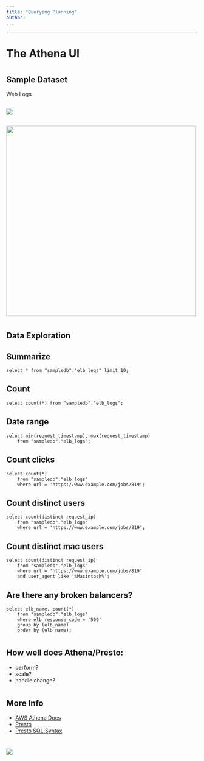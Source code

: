 ```yaml
---
title: "Querying Planning"
author: 
...
```


---

# The Athena UI

# 
## Sample Dataset

Web Logs

## 

![](images/webserver.png)

##

<img height="500px" src="images/loadbalancer.png"/>


#
## Data Exploration

## Summarize

    select * from "sampledb"."elb_logs" limit 10;

## Count

    select count(*) from "sampledb"."elb_logs";

## Date range

    select min(request_timestamp), max(request_timestamp)
        from "sampledb"."elb_logs";

## Count clicks

    select count(*)
        from "sampledb"."elb_logs"
        where url = 'https://www.example.com/jobs/819';

## Count distinct users

    select count(distinct request_ip)
        from "sampledb"."elb_logs"
        where url = 'https://www.example.com/jobs/819';

## Count distinct mac users

    select count(distinct request_ip)
        from "sampledb"."elb_logs"
        where url = 'https://www.example.com/jobs/819'
        and user_agent like '%Macintosh%';

## Are there any broken balancers?

    select elb_name, count(*)
        from "sampledb"."elb_logs"
        where elb_response_code = '500'
        group by (elb_name)
        order by (elb_name);


#
## How well does Athena/Presto:

- perform?
- scale?
- handle change?


#
## More Info

- [AWS Athena Docs]()
- [Presto](prestodb.io)
- [Presto SQL Syntax](https://prestodb.io/docs/current/sql.html)


#

<img class="logo" src="images/berkeley-school-of-information-logo.png"/>



